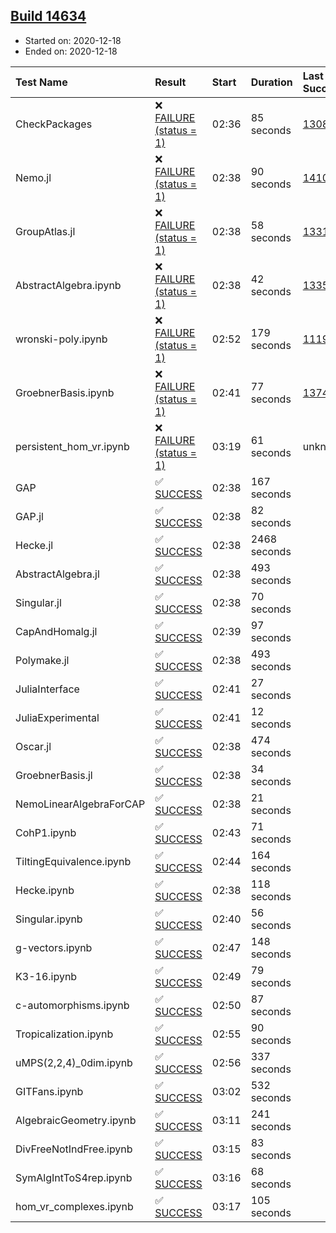 ## [Build 14634](https://oscarci.mathematik.uni-kl.de/job/oscar/14634/)

* Started on: 2020-12-18
* Ended on: 2020-12-18

| Test Name    | Result | Start | Duration | Last Success | First Failure |
|:-------------|:-------|:------|:---------|:-------------|:--------------|
| CheckPackages | ❌ [FAILURE (status = 1)](https://oscarci.mathematik.uni-kl.de/job/oscar/14634/artifact/logs/build-14634/CheckPackages.log) | 02:36 | 85 seconds | [13085](https://oscarci.mathematik.uni-kl.de/job/oscar/13085/) | [13086](https://oscarci.mathematik.uni-kl.de/job/oscar/13086/) |
| Nemo.jl | ❌ [FAILURE (status = 1)](https://oscarci.mathematik.uni-kl.de/job/oscar/14634/artifact/logs/build-14634/Nemo.jl.log) | 02:38 | 90 seconds | [14101](https://oscarci.mathematik.uni-kl.de/job/oscar/14101/) | [14102](https://oscarci.mathematik.uni-kl.de/job/oscar/14102/) |
| GroupAtlas.jl | ❌ [FAILURE (status = 1)](https://oscarci.mathematik.uni-kl.de/job/oscar/14634/artifact/logs/build-14634/GroupAtlas.jl.log) | 02:38 | 58 seconds | [13311](https://oscarci.mathematik.uni-kl.de/job/oscar/13311/) | [13312](https://oscarci.mathematik.uni-kl.de/job/oscar/13312/) |
| AbstractAlgebra.ipynb | ❌ [FAILURE (status = 1)](https://oscarci.mathematik.uni-kl.de/job/oscar/14634/artifact/logs/build-14634/AbstractAlgebra.ipynb.log) | 02:38 | 42 seconds | [13355](https://oscarci.mathematik.uni-kl.de/job/oscar/13355/) | [13356](https://oscarci.mathematik.uni-kl.de/job/oscar/13356/) |
| wronski-poly.ipynb | ❌ [FAILURE (status = 1)](https://oscarci.mathematik.uni-kl.de/job/oscar/14634/artifact/logs/build-14634/wronski-poly.ipynb.log) | 02:52 | 179 seconds | [11192](https://oscarci.mathematik.uni-kl.de/job/oscar/11192/) | [11193](https://oscarci.mathematik.uni-kl.de/job/oscar/11193/) |
| GroebnerBasis.ipynb | ❌ [FAILURE (status = 1)](https://oscarci.mathematik.uni-kl.de/job/oscar/14634/artifact/logs/build-14634/GroebnerBasis.ipynb.log) | 02:41 | 77 seconds | [13748](https://oscarci.mathematik.uni-kl.de/job/oscar/13748/) | [13749](https://oscarci.mathematik.uni-kl.de/job/oscar/13749/) |
| persistent_hom_vr.ipynb | ❌ [FAILURE (status = 1)](https://oscarci.mathematik.uni-kl.de/job/oscar/14634/artifact/logs/build-14634/persistent_hom_vr.ipynb.log) | 03:19 | 61 seconds | unknown | unknown |
| GAP | ✅ [SUCCESS](https://oscarci.mathematik.uni-kl.de/job/oscar/14634/artifact/logs/build-14634/GAP.log) | 02:38 | 167 seconds |  |  |
| GAP.jl | ✅ [SUCCESS](https://oscarci.mathematik.uni-kl.de/job/oscar/14634/artifact/logs/build-14634/GAP.jl.log) | 02:38 | 82 seconds |  |  |
| Hecke.jl | ✅ [SUCCESS](https://oscarci.mathematik.uni-kl.de/job/oscar/14634/artifact/logs/build-14634/Hecke.jl.log) | 02:38 | 2468 seconds |  |  |
| AbstractAlgebra.jl | ✅ [SUCCESS](https://oscarci.mathematik.uni-kl.de/job/oscar/14634/artifact/logs/build-14634/AbstractAlgebra.jl.log) | 02:38 | 493 seconds |  |  |
| Singular.jl | ✅ [SUCCESS](https://oscarci.mathematik.uni-kl.de/job/oscar/14634/artifact/logs/build-14634/Singular.jl.log) | 02:38 | 70 seconds |  |  |
| CapAndHomalg.jl | ✅ [SUCCESS](https://oscarci.mathematik.uni-kl.de/job/oscar/14634/artifact/logs/build-14634/CapAndHomalg.jl.log) | 02:39 | 97 seconds |  |  |
| Polymake.jl | ✅ [SUCCESS](https://oscarci.mathematik.uni-kl.de/job/oscar/14634/artifact/logs/build-14634/Polymake.jl.log) | 02:38 | 493 seconds |  |  |
| JuliaInterface | ✅ [SUCCESS](https://oscarci.mathematik.uni-kl.de/job/oscar/14634/artifact/logs/build-14634/JuliaInterface.log) | 02:41 | 27 seconds |  |  |
| JuliaExperimental | ✅ [SUCCESS](https://oscarci.mathematik.uni-kl.de/job/oscar/14634/artifact/logs/build-14634/JuliaExperimental.log) | 02:41 | 12 seconds |  |  |
| Oscar.jl | ✅ [SUCCESS](https://oscarci.mathematik.uni-kl.de/job/oscar/14634/artifact/logs/build-14634/Oscar.jl.log) | 02:38 | 474 seconds |  |  |
| GroebnerBasis.jl | ✅ [SUCCESS](https://oscarci.mathematik.uni-kl.de/job/oscar/14634/artifact/logs/build-14634/GroebnerBasis.jl.log) | 02:38 | 34 seconds |  |  |
| NemoLinearAlgebraForCAP | ✅ [SUCCESS](https://oscarci.mathematik.uni-kl.de/job/oscar/14634/artifact/logs/build-14634/NemoLinearAlgebraForCAP.log) | 02:38 | 21 seconds |  |  |
| CohP1.ipynb | ✅ [SUCCESS](https://oscarci.mathematik.uni-kl.de/job/oscar/14634/artifact/logs/build-14634/CohP1.ipynb.log) | 02:43 | 71 seconds |  |  |
| TiltingEquivalence.ipynb | ✅ [SUCCESS](https://oscarci.mathematik.uni-kl.de/job/oscar/14634/artifact/logs/build-14634/TiltingEquivalence.ipynb.log) | 02:44 | 164 seconds |  |  |
| Hecke.ipynb | ✅ [SUCCESS](https://oscarci.mathematik.uni-kl.de/job/oscar/14634/artifact/logs/build-14634/Hecke.ipynb.log) | 02:38 | 118 seconds |  |  |
| Singular.ipynb | ✅ [SUCCESS](https://oscarci.mathematik.uni-kl.de/job/oscar/14634/artifact/logs/build-14634/Singular.ipynb.log) | 02:40 | 56 seconds |  |  |
| g-vectors.ipynb | ✅ [SUCCESS](https://oscarci.mathematik.uni-kl.de/job/oscar/14634/artifact/logs/build-14634/g-vectors.ipynb.log) | 02:47 | 148 seconds |  |  |
| K3-16.ipynb | ✅ [SUCCESS](https://oscarci.mathematik.uni-kl.de/job/oscar/14634/artifact/logs/build-14634/K3-16.ipynb.log) | 02:49 | 79 seconds |  |  |
| c-automorphisms.ipynb | ✅ [SUCCESS](https://oscarci.mathematik.uni-kl.de/job/oscar/14634/artifact/logs/build-14634/c-automorphisms.ipynb.log) | 02:50 | 87 seconds |  |  |
| Tropicalization.ipynb | ✅ [SUCCESS](https://oscarci.mathematik.uni-kl.de/job/oscar/14634/artifact/logs/build-14634/Tropicalization.ipynb.log) | 02:55 | 90 seconds |  |  |
| uMPS(2,2,4)_0dim.ipynb | ✅ [SUCCESS](https://oscarci.mathematik.uni-kl.de/job/oscar/14634/artifact/logs/build-14634/uMPS-2-2-4-_0dim.ipynb.log) | 02:56 | 337 seconds |  |  |
| GITFans.ipynb | ✅ [SUCCESS](https://oscarci.mathematik.uni-kl.de/job/oscar/14634/artifact/logs/build-14634/GITFans.ipynb.log) | 03:02 | 532 seconds |  |  |
| AlgebraicGeometry.ipynb | ✅ [SUCCESS](https://oscarci.mathematik.uni-kl.de/job/oscar/14634/artifact/logs/build-14634/AlgebraicGeometry.ipynb.log) | 03:11 | 241 seconds |  |  |
| DivFreeNotIndFree.ipynb | ✅ [SUCCESS](https://oscarci.mathematik.uni-kl.de/job/oscar/14634/artifact/logs/build-14634/DivFreeNotIndFree.ipynb.log) | 03:15 | 83 seconds |  |  |
| SymAlgIntToS4rep.ipynb | ✅ [SUCCESS](https://oscarci.mathematik.uni-kl.de/job/oscar/14634/artifact/logs/build-14634/SymAlgIntToS4rep.ipynb.log) | 03:16 | 68 seconds |  |  |
| hom_vr_complexes.ipynb | ✅ [SUCCESS](https://oscarci.mathematik.uni-kl.de/job/oscar/14634/artifact/logs/build-14634/hom_vr_complexes.ipynb.log) | 03:17 | 105 seconds |  |  |

